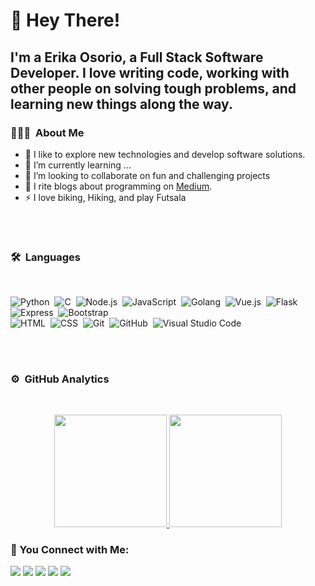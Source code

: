 
# :wave: Hey There!

## I'm a Erika Osorio, a Full Stack Software Developer. I love writing code, working with other people on solving tough problems, and learning new things along the way.


### 👨🏻‍💻 &nbsp;About Me

- :telescope: I like to explore new technologies and develop software solutions.
- :seedling: I’m currently learning ...
- :dancers: I’m looking to collaborate on fun and challenging projects
- :memo: I rite blogs about programming on [Medium](https://erikaosgue.medium.com/).
- :zap: I love biking, Hiking, and play Futsala

<br/>

#


### 🛠 &nbsp;Languages
<br />


![Python](https://img.shields.io/badge/-Python-05122A?style=flat&logo=python)&nbsp;
![C](https://img.shields.io/badge/-C-05122A?style=flat&logo=C&logoColor=A8B9CC)&nbsp;
![Node.js](https://img.shields.io/badge/-Node.js-05122A?style=flat&logo=node.js)&nbsp;
![JavaScript](https://img.shields.io/badge/-JavaScript-05122A?style=flat&logo=javascript)&nbsp;
![Golang](https://img.shields.io/badge/-Golang-05122A?style=flat&logo=go)&nbsp;
![Vue.js](https://img.shields.io/badge/-Vue-05122A?style=flat&logo=vue.js)&nbsp;
![Flask](https://img.shields.io/badge/-Flask-05122A?style=flat&logo=flask)&nbsp;
![Express](https://img.shields.io/badge/-Express-05122A?style=flat&logo=express)&nbsp;
![Bootstrap](https://img.shields.io/badge/-Bootstrap-05122A?style=flat&logo=bootstrap&logoColor=563D7C)\
![HTML](https://img.shields.io/badge/-HTML-05122A?style=flat&logo=HTML5)&nbsp;
![CSS](https://img.shields.io/badge/-CSS-05122A?style=flat&logo=CSS3&logoColor=1572B6)&nbsp;
![Git](https://img.shields.io/badge/-Git-05122A?style=flat&logo=git)&nbsp;
![GitHub](https://img.shields.io/badge/-GitHub-05122A?style=flat&logo=github)&nbsp;
![Visual Studio Code](https://img.shields.io/badge/-Visual%20Studio%20Code-05122A?style=flat&logo=visual-studio-code&logoColor=007ACC)&nbsp;

<br />

#

### ⚙️ &nbsp;GitHub Analytics
<br />

<p align="center">
<a href="https://github.com/erikaosgue">
  <img height="180em" src="https://github-readme-stats-eight-theta.vercel.app/api?username=erikaosgue&show_icons=true&theme=algolia&include_all_commits=true&count_private=true"/>
  <img height="180em" src="https://github-readme-stats-eight-theta.vercel.app/api/top-langs/?username=erikaosgue&layout=compact&langs_count=8&theme=algolia"/>
</a>
</p>


###  :speech_balloon: You Connect with Me:

<p align="center">

<a href="https://linkedin.com/in/erikaosgue"><img src="https://img.shields.io/badge/-Erika%20Osorio%20Guerrero-0077B5?style=flat&logo=Linkedin&logoColor=white"/></a>
<a href="mailto:erikaosgue.dev@gmail.com"><img src="https://img.shields.io/badge/-erikaosgue.dev@gmail.com-D14836?style=flat&logo=Gmail&logoColor=white"/></a>
<a href="https://instagram.com/erikaosgue"><img src="https://img.shields.io/badge/-@erikaosgue-E4405F?style=flat&logo=Instagram&logoColor=white"/></a>
<a href="https://facebook.com/erikaosgue"><img src="https://img.shields.io/badge/-@erikaosgue-0a6daa?style=flat&logo=Facebook&logoColor=white"/></a>
<a href="https://erikaosgue.medium.com/"><img src="https://img.shields.io/badge/-erikaosgue.Medium-05122A?style=flat&logo=medium&logoColor=white"/></a>
